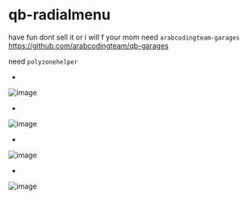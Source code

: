 # qb-radialmenu

have fun dont sell it or i will f your mom 
need
```arabcodingteam-garages``` https://github.com/arabcodingteam/qb-garages

need
```polyzonehelper```

*

![image](https://user-images.githubusercontent.com/89742984/175817527-763c7fee-587d-4569-ba83-96253d7ee621.png)

*

![image](https://user-images.githubusercontent.com/89742984/175817564-5828173b-3ee8-4b65-87dd-fdc78e07c190.png)

*

![image](https://user-images.githubusercontent.com/89742984/175817578-07dfd2f8-0e7b-44fd-93e2-f55b5d80a023.png)

*
![image](https://user-images.githubusercontent.com/89742984/175817589-164b7d1d-1461-4af6-b9df-b7f59210ddba.png)
